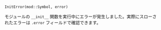 ```
InitError(mod::Symbol, error)
```

モジュールの `__init__` 関数を実行中にエラーが発生しました。実際にスローされたエラーは `.error` フィールドで確認できます。
